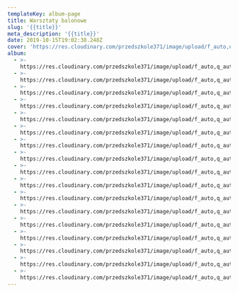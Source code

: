 ```yaml
---
templateKey: album-page
title: Warsztaty balonowe
slug: '{{title}}'
meta_description: '{{title}}'
date: 2019-10-15T19:02:38.248Z
cover: 'https://res.cloudinary.com/przedszkole371/image/upload/f_auto,q_auto/c_fill,w_1200/v1573678941/Albumy%20zdj%C4%99%C4%87/2019/Warsztaty%20balonowe/sfuvacd0mtmfnyev8cga.jpg'
album:
  - >-
    https://res.cloudinary.com/przedszkole371/image/upload/f_auto,q_auto/c_fill,w_1200/v1573678942/Albumy%20zdj%C4%99%C4%87/2019/Warsztaty%20balonowe/ekgah8m9kwbbttg18zwq.jpg
  - >-
    https://res.cloudinary.com/przedszkole371/image/upload/f_auto,q_auto/c_fill,w_1200/v1573678941/Albumy%20zdj%C4%99%C4%87/2019/Warsztaty%20balonowe/sfuvacd0mtmfnyev8cga.jpg
  - >-
    https://res.cloudinary.com/przedszkole371/image/upload/f_auto,q_auto/c_fill,w_1200/v1573678934/Albumy%20zdj%C4%99%C4%87/2019/Warsztaty%20balonowe/knldlspkwoh99dbgxm2g.jpg
  - >-
    https://res.cloudinary.com/przedszkole371/image/upload/f_auto,q_auto/c_fill,w_1200/v1573678876/Albumy%20zdj%C4%99%C4%87/2019/Warsztaty%20balonowe/msdj1rcrcjla0ndaf8f3.jpg
  - >-
    https://res.cloudinary.com/przedszkole371/image/upload/f_auto,q_auto/c_fill,w_1200/v1573678873/Albumy%20zdj%C4%99%C4%87/2019/Warsztaty%20balonowe/o0aogwpcqdxmcozcptbm.jpg
  - >-
    https://res.cloudinary.com/przedszkole371/image/upload/f_auto,q_auto/c_fill,w_1200/v1573678859/Albumy%20zdj%C4%99%C4%87/2019/Warsztaty%20balonowe/ddlwb1h9wfgeriuyfgz9.jpg
  - >-
    https://res.cloudinary.com/przedszkole371/image/upload/f_auto,q_auto/c_fill,w_1200/v1573678856/Albumy%20zdj%C4%99%C4%87/2019/Warsztaty%20balonowe/fbmc124ku7mfnltpzpsj.jpg
  - >-
    https://res.cloudinary.com/przedszkole371/image/upload/f_auto,q_auto/c_fill,w_1200/v1573678849/Albumy%20zdj%C4%99%C4%87/2019/Warsztaty%20balonowe/ewolawjtnkjkmwq02nfu.jpg
  - >-
    https://res.cloudinary.com/przedszkole371/image/upload/f_auto,q_auto/c_fill,w_1200/v1573678843/Albumy%20zdj%C4%99%C4%87/2019/Warsztaty%20balonowe/umfotwtglgpfhfbvoomb.jpg
  - >-
    https://res.cloudinary.com/przedszkole371/image/upload/f_auto,q_auto/c_fill,w_1200/v1573678838/Albumy%20zdj%C4%99%C4%87/2019/Warsztaty%20balonowe/qzx5u6jh9p3aw6i78iom.jpg
  - >-
    https://res.cloudinary.com/przedszkole371/image/upload/f_auto,q_auto/c_fill,w_1200/v1573678828/Albumy%20zdj%C4%99%C4%87/2019/Warsztaty%20balonowe/ku2aterazienflccnjom.jpg
  - >-
    https://res.cloudinary.com/przedszkole371/image/upload/f_auto,q_auto/c_fill,w_1200/v1573678825/Albumy%20zdj%C4%99%C4%87/2019/Warsztaty%20balonowe/tcu0ciqkjqfzrr569l7t.jpg
  - >-
    https://res.cloudinary.com/przedszkole371/image/upload/f_auto,q_auto/c_fill,w_1200/v1573678808/Albumy%20zdj%C4%99%C4%87/2019/Warsztaty%20balonowe/b5wkmd63avlllnupptxg.jpg
  - >-
    https://res.cloudinary.com/przedszkole371/image/upload/f_auto,q_auto/c_fill,w_1200/v1573678806/Albumy%20zdj%C4%99%C4%87/2019/Warsztaty%20balonowe/nyqi6vzeobzxg41mujvb.jpg
  - >-
    https://res.cloudinary.com/przedszkole371/image/upload/f_auto,q_auto/c_fill,w_1200/v1573678806/Albumy%20zdj%C4%99%C4%87/2019/Warsztaty%20balonowe/pnhygditrt7wvmjfayuo.jpg
  - >-
    https://res.cloudinary.com/przedszkole371/image/upload/f_auto,q_auto/c_fill,w_1200/v1573678806/Albumy%20zdj%C4%99%C4%87/2019/Warsztaty%20balonowe/msuukbnmtuddtni9vqcv.jpg
  - >-
    https://res.cloudinary.com/przedszkole371/image/upload/f_auto,q_auto/c_fill,w_1200/v1573678806/Albumy%20zdj%C4%99%C4%87/2019/Warsztaty%20balonowe/mzhtepfghwolsjcmdyzw.jpg
---
```


